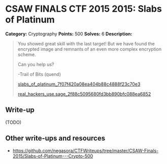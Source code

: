 # CSAW FINALS CTF 2015 2015: Slabs of Platinum

**Category:** Cryptography
**Points:** 500
**Solves:** 6
**Description:**

> You showed great skill with the last target! But we have found the encrypted image and remnants of an even more complex encryption scheme.
> 
> Can you help us?
> 
> -Trail of Bits (quend)
> 
> [slabs_of_platinum_7f07f420a08ea404b88c4888f23c70e3](./slabs_of_platinum_7f07f420a08ea404b88c4888f23c70e3)
> 
> [real_hackers_use.sage_2f88c5095680fd3bb890bfc088ea6852](./real_hackers_use.sage_2f88c5095680fd3bb890bfc088ea6852)


## Write-up

(TODO)

## Other write-ups and resources

* <https://github.com/negasora/CTFWriteups/tree/master/CSAW-Finals-2015/Slabs-of-Platinum---Crypto-500>
